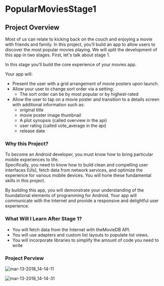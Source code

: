 # PopularMoviesStage1

## Project Overview

Most of us can relate to kicking back on the couch and enjoying a movie with friends and family. 
In this project, you’ll build an app to allow users to discover the most popular movies playing. We will split the development of this app in two stages. First, let's talk about stage 1.

In this stage you’ll build the core experience of your movies app.

Your app will:
- Present the user with a grid arrangement of movie posters upon launch.
- Allow your user to change sort order via a setting:
  - The sort order can be by most popular or by highest-rated
- Allow the user to tap on a movie poster and transition to a details screen with additional information such as:
  - original title
  - movie poster image thumbnail
  - A plot synopsis (called overview in the api)
  - user rating (called vote_average in the api)
  - release date

### Why this Project? <br />
To become an Android developer, you must know how to bring particular mobile experiences to life. <br />
Specifically, you need to know how to build clean and compelling user interfaces (UIs), fetch data from network services, and optimize the experience for various mobile devices. You will hone these fundamental skills in this project.

By building this app, you will demonstrate your understanding of the foundational elements of programming for Android. Your app will communicate with the Internet and provide a responsive and delightful user experience.

### What Will I Learn After Stage 1? <br />
- You will fetch data from the Internet with theMovieDB API. <br />
- You will use adapters and custom list layouts to populate list views. <br />
- You will incorporate libraries to simplify the amount of code you need to write <br />

### Project Perview 

![mar-13-2018_14-14-11](https://user-images.githubusercontent.com/8090399/40770773-502a17ec-64c4-11e8-83bb-6185506dbe25.gif)

![mar-13-2018_14-14-31](https://user-images.githubusercontent.com/8090399/40771011-d93ce4f6-64c4-11e8-8413-907c4d69ddc5.gif)
